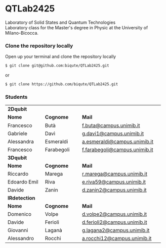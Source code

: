 # QTLab2425
Laboratory of Solid States and Quantum Technologies  
Laboratory class for the Master's degree in Physic at the University of Milano-Bicocca.


### Clone the repository locally
Open up your terminal and clone the repository locally
```bash
$ git clone git@github.com:biqute/QTLab2425.git
```
or
```bash
$ git clone https://github.com/biqute/QTLab2425.git
```


### Students


<table style="width:100%">
    <tr>
        <td colspan="3"><b>2Dqubit</b></td>
    </tr>
    <tr>
        <td><b>Nome</b><img width="200" height="1">  </td>
        <td><b>Cognome</b><img width="200" height="1"></td>
        <td><b>Mail</b><img width="200" height="1"></td>
    </tr>
    <tr>
        <td>Francesco</td>
        <td>Butà</td>
        <td> <a href="mailto:f.buta@campus.unimib.it">f.buta@campus.unimib.it</a>  </td>
    </tr>
    <tr>
        <td>Gabriele</td>
        <td>Davì</td>
        <td><a href="mailto:g.davi1@campus.unimib.it">g.davi1@campus.unimib.it</a></td>
    </tr>
    <tr>
        <td>Alessandra</td>
        <td>Esmeraldi</td>
        <td><a href="mailto:a.esmeraldi@campus.unimib.it">a.esmeraldi@campus.unimib.it</a></td>
    </tr>
    <tr>
        <td>Francesco</td>
        <td>Farabegoli</td>
        <td><a href="mailto:f.farabegoli@campus.unimib.it">f.farabegoli@campus.unimib.it</a></td>
    </tr>
    <tr>
       <td colspan="3"><b>3Dqubit</b></td>
    </tr>
    <tr>
        <td><b>Nome</b></td>
        <td><b>Cognome</b></td>
        <td><b>Mail</b></td>
    </tr>
    <tr>
        <td>Riccardo</td>
        <td>Marega</td>
        <td><a href="mailto:r.marega@campus.unimib.it">r.marega@campus.unimib.it</a></td>
    </tr>
    <tr>
        <td>Edoardo Emil</td>
        <td>Riva</td>
        <td><a href="mailto:e.riva59@campus.unimib.it">e.riva59@campus.unimib.it</a></td>
    </tr>
    <tr>
        <td>Davide</td>
        <td>Zanin</td>
        <td><a href="mailto:d.zanin2@campus.unimib.it">d.zanin2@campus.unimib.it</a></td>
    </tr>
    <tr>
    <td colspan="3"><b>IRdetection</b></td>
    </tr>
    <tr>
        <td><b>Nome</b></td>
        <td><b>Cognome</b></td>
        <td><b>Mail</b></td>
    </tr>
    <tr>
        <td>Domenico</td>
        <td>Volpe</td>
        <td><a href="d.volpe2@campus.unimib.it">d.volpe2@campus.unimib.it</a></td>
    </tr>
    <tr>
        <td>Davide</td>
        <td>Ferioli</td>
        <td><a href="d.ferioli2@campus.unimib.it">d.ferioli2@campus.unimib.it</a></td>
    </tr>
    <tr>
        <td>Giovanni</td>
        <td>Laganà</td>        
        <td><a href="g.lagana2@campus.unimib.it">g.lagana2@campus.unimib.it</a></td>
    </tr>
    <tr>
        <td>Alessandro</td>
        <td>Rocchi</td>
        <td><a href="a.rocchi12@campus.unimib.it">a.rocchi12@campus.unimib.it</a></td>
        <td></td>
    </tr>
</table>
